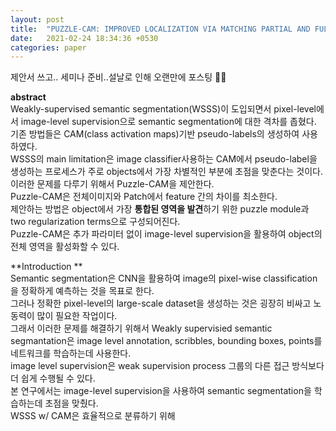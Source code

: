 ```yaml
---
layout: post
title:  "PUZZLE-CAM: IMPROVED LOCALIZATION VIA MATCHING PARTIAL AND FULL FEATURES"
date:   2021-02-24 18:34:36 +0530
categories: paper  
---
```


  

제안서 쓰고.. 세미나 준비..설날로 인해 오랜만에 포스팅 🤪🤪



**abstract**   
Weakly-supervised semantic segmentation(WSSS)이 도입되면서 pixel-level에서 image-level supervision으로 semantic segmentation에 대한 격차를 좁혔다.  
기존 방법들은 CAM(class activation maps)기반 pseudo-labels의 생성하여 사용하였다.  
WSSS의 main limitation은 image classifier사용하는 CAM에서 pseudo-label을 생성하는 프로세스가 주로 objects에서 가장 차별적인 부분에 초점을 맞춘다는 것이다.  
이러한 문제를 다루기 위해서 Puzzle-CAM을 제안한다.   
Puzzle-CAM은 전체이미지와 Patch에서 feature 간의 차이를 최소한다.   
제안하는 방법은 object에서 가장 **통합된 영역을 발견**하기 위한 puzzle module과 two regularization terms으로 구성되어진다.   
Puzzle-CAM은 추가 파라미터 없이 image-level supervision을 활용하여 object의 전체 영역을 활성화할 수 있다.   

**Introduction **  
Semantic segmentation은 CNN을 활용하여 image의 pixel-wise classification을 정확하게 예측하는 것을 목표로 한다.  
그러나 정확한 pixel-level의 large-scale dataset을 생성하는 것은 굉장히 비싸고 노동력이 많이 필요한 작업이다.   
그래서 이러한 문제를 해결하기 위해서 Weakly supervisied semantic segmantation은 image level annotation, scribbles, bounding boxes, points를 네트워크를 학습하는데 사용한다.   
image level supervision은 weak supervision process 그룹의 다른 접근 방식보다 더 쉽게 수행될 수 있다.   
본 연구에서는 image-level supervision을 사용하여 semantic segmentation을 학습하는데 초점을 맞췄다.  
WSSS w/ CAM은 효율적으로 분류하기 위해 

